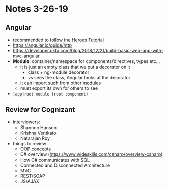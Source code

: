 # Notes 3-26-19

## Angular
- recommended to follow the [Heroes Tutorial](https://angular.io/tutorial)
- https://angular.io/guide/http
- https://developer.okta.com/blog/2018/12/21/build-basic-web-app-with-mvc-angular
- **Module**: container/namespace for components/directives, types etc...
	- it is just an empty class that we put a decorator on it
		- class + ng-module decorator
		- vs sees the class, Angular looks at the decorator
	- it can import such from other modules 
	- must export its own for others to see
- `[app]root module (root component)`

## Review for Cognizant
- interviewers:
	- Shannon Hanson
	- Krishna Ventkato
	- Natarajan Roy
- things to review
	- OOP concepts
	- C# overview (https://www.wideskills.com/csharp/overview-csharp)
	- How C# communicates with SQL
	- Connected and Disconnected Architecture
	- MVC 
	- REST/SOAP
	- JS/AJAX
